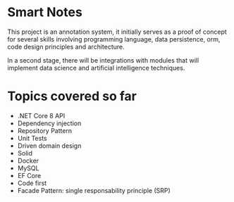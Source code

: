# Smart Notes

This project is an annotation system, it initially serves as a proof of concept for several skills involving programming language, data persistence, orm, code design principles and architecture.

In a second stage, there will be integrations with modules that will implement data science and artificial intelligence techniques.


# Topics covered so far
- .NET Core 8 API
- Dependency injection
- Repository Pattern
- Unit Tests
- Driven domain design
- Solid
- Docker
- MySQL
- EF Core
- Code first
- Facade Pattern: single responsability principle (SRP)
